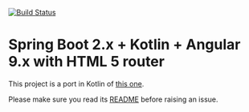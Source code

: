 [![Build Status](https://travis-ci.org/mpalourdio/SpringBootKotlinAngular.svg?branch=master)](https://travis-ci.org/mpalourdio/SpringBootKotlinAngular)


Spring Boot 2.x + Kotlin + Angular 9.x with HTML 5 router
====================================================

This project is a port in Kotlin of [this one](https://github.com/mpalourdio/SpringBootAngularHTML5).

Please make sure you read its [README](https://github.com/mpalourdio/SpringBootAngularHTML5/blob/master/README.md) before raising an issue.
